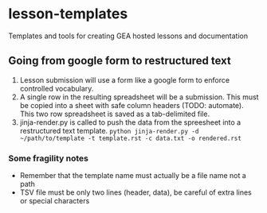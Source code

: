 # lesson-templates
Templates and tools for creating GEA hosted lessons and documentation

## Going from google form to restructured text

1. Lesson submission will use a form like a google form to enforce controlled
 vocabulary.
2. A single row in the resulting spreadsheet will be a submission. This must be
copied into a sheet with safe column headers (TODO: automate). This two row
spreadsheet is saved as a tab-delimited file.
3. jinja-render.py is called to push the data from the spreesheet into a
restructured text template.
  `python jinja-render.py -d ~/path/to/template -t template.rst -c data.txt -o rendered.rst`

### Some fragility notes
- Remember that the template name must actually be a file name not a path
- TSV file must be only two lines (header, data), be careful of extra lines or special characters
